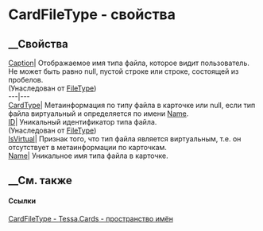 # CardFileType - свойства
##  __Свойства
[Caption](P_Tessa_Files_FileType_Caption.htm)|  Отображаемое имя типа файла,
которое видит пользователь. Не может быть равно null, пустой строке или
строке, состоящей из пробелов.  
(Унаследован от [FileType](T_Tessa_Files_FileType.htm))  
---|---  
[CardType](P_Tessa_Cards_CardFileType_CardType.htm)|  Метаинформация по типу
файла в карточке или null, если тип файла виртуальный и определяется по имени
[Name](P_Tessa_Cards_CardFileType_Name.htm).  
[ID](P_Tessa_Files_FileType_ID.htm)| Уникальный идентификатор типа файла.  
(Унаследован от [FileType](T_Tessa_Files_FileType.htm))  
[IsVirtual](P_Tessa_Cards_CardFileType_IsVirtual.htm)|  Признак того, что тип
файла является виртуальным, т.е. он отсутствует в метаинформации по карточкам.  
[Name](P_Tessa_Cards_CardFileType_Name.htm)|  Уникальное имя типа файла в
карточке.  
## __См. также
#### Ссылки
[CardFileType - ](T_Tessa_Cards_CardFileType.htm)
[Tessa.Cards - пространство имён](N_Tessa_Cards.htm)
